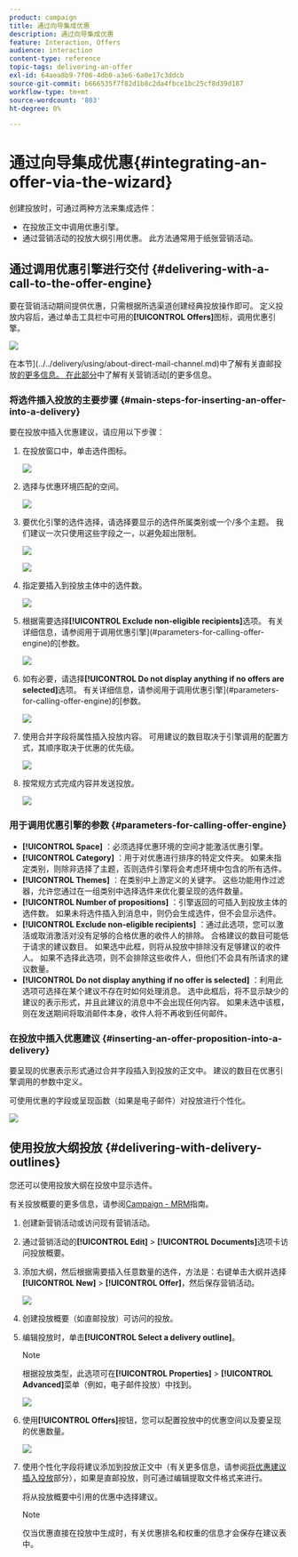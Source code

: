 ```yaml
---
product: campaign
title: 通过向导集成优惠
description: 通过向导集成优惠
feature: Interaction, Offers
audience: interaction
content-type: reference
topic-tags: delivering-an-offer
exl-id: 64aea8b9-7f06-4db0-a3e6-6a0e17c3ddcb
source-git-commit: b666535f7f82d1b8c2da4fbce1bc25cf8d39d187
workflow-type: tm+mt
source-wordcount: '803'
ht-degree: 0%

---
```


# 通过向导集成优惠{#integrating-an-offer-via-the-wizard}



创建投放时，可通过两种方法来集成选件：

* 在投放正文中调用优惠引擎。
* 通过营销活动的投放大纲引用优惠。 此方法通常用于纸张营销活动。

## 通过调用优惠引擎进行交付 {#delivering-with-a-call-to-the-offer-engine}

要在营销活动期间提供优惠，只需根据所选渠道创建经典投放操作即可。 定义投放内容后，通过单击工具栏中可用的&#x200B;**[!UICONTROL Offers]**&#x200B;图标，调用优惠引擎。

![](assets/offer_delivery_009.png)

在本节](../../delivery/using/about-direct-mail-channel.md)中了解有关直邮投放[的更多信息。 在此部分](../../campaign/using/setting-up-marketing-campaigns.md)中了解有关营销活动[的更多信息。

### 将选件插入投放的主要步骤 {#main-steps-for-inserting-an-offer-into-a-delivery}

要在投放中插入优惠建议，请应用以下步骤：

1. 在投放窗口中，单击选件图标。

   ![](assets/offer_delivery_001.png)

1. 选择与优惠环境匹配的空间。

   ![](assets/offer_delivery_002.png)

1. 要优化引擎的选件选择，请选择要显示的选件所属类别或一个/多个主题。 我们建议一次只使用这些字段之一，以避免超出限制。

   ![](assets/offer_delivery_003.png)

   ![](assets/offer_delivery_004.png)

1. 指定要插入到投放主体中的选件数。

   ![](assets/offer_delivery_005.png)

1. 根据需要选择&#x200B;**[!UICONTROL Exclude non-eligible recipients]**&#x200B;选项。 有关详细信息，请参阅用于调用优惠引擎](#parameters-for-calling-offer-engine)的[参数。

   ![](assets/offer_delivery_006.png)

1. 如有必要，请选择&#x200B;**[!UICONTROL Do not display anything if no offers are selected]**&#x200B;选项。 有关详细信息，请参阅用于调用优惠引擎](#parameters-for-calling-offer-engine)的[参数。

   ![](assets/offer_delivery_007.png)

1. 使用合并字段将属性插入投放内容。 可用建议的数目取决于引擎调用的配置方式，其顺序取决于优惠的优先级。

   ![](assets/offer_delivery_008.png)

1. 按常规方式完成内容并发送投放。

   ![](assets/offer_delivery_010.png)

### 用于调用优惠引擎的参数 {#parameters-for-calling-offer-engine}

* **[!UICONTROL Space]** ：必须选择优惠环境的空间才能激活优惠引擎。
* **[!UICONTROL Category]** ：用于对优惠进行排序的特定文件夹。 如果未指定类别，则除非选择了主题，否则选件引擎将会考虑环境中包含的所有选件。
* **[!UICONTROL Themes]** ：在类别中上游定义的关键字。 这些功能用作过滤器，允许您通过在一组类别中选择选件来优化要呈现的选件数量。
* **[!UICONTROL Number of propositions]** ：引擎返回的可插入到投放主体的选件数。 如果未将选件插入到消息中，则仍会生成选件，但不会显示选件。
* **[!UICONTROL Exclude non-eligible recipients]** ：通过此选项，您可以激活或取消激活对没有足够的合格优惠的收件人的排除。 合格建议的数目可能低于请求的建议数目。 如果选中此框，则将从投放中排除没有足够建议的收件人。 如果不选择此选项，则不会排除这些收件人，但他们不会具有所请求的建议数量。
* **[!UICONTROL Do not display anything if no offer is selected]** ：利用此选项可选择在某个建议不存在时如何处理消息。 选中此框后，将不显示缺少的建议的表示形式，并且此建议的消息中不会出现任何内容。 如果未选中该框，则在发送期间将取消邮件本身，收件人将不再收到任何邮件。

### 在投放中插入优惠建议 {#inserting-an-offer-proposition-into-a-delivery}

要呈现的优惠表示形式通过合并字段插入到投放的正文中。 建议的数目在优惠引擎调用的参数中定义。

可使用优惠的字段或呈现函数（如果是电子邮件）对投放进行个性化。

![](assets/offer_delivery_011.png)

## 使用投放大纲投放 {#delivering-with-delivery-outlines}

您还可以使用投放大纲在投放中显示选件。

有关投放概要的更多信息，请参阅[Campaign - MRM](../../campaign/using/marketing-campaign-deliveries.md#associating-and-structuring-resources-linked-via-a-delivery-outline)指南。

1. 创建新营销活动或访问现有营销活动。
1. 通过营销活动的&#x200B;**[!UICONTROL Edit]** > **[!UICONTROL Documents]**&#x200B;选项卡访问投放概要。
1. 添加大纲，然后根据需要插入任意数量的选件，方法是：右键单击大纲并选择&#x200B;**[!UICONTROL New]** > **[!UICONTROL Offer]**，然后保存营销活动。

   ![](assets/int_compo_offre1.png)

1. 创建投放概要（如直邮投放）可访问的投放。
1. 编辑投放时，单击&#x200B;**[!UICONTROL Select a delivery outline]**。

   >[!NOTE]
   >
   >根据投放类型，此选项可在&#x200B;**[!UICONTROL Properties]** > **[!UICONTROL Advanced]**&#x200B;菜单（例如，电子邮件投放）中找到。

   ![](assets/int_compo_offre2.png)

1. 使用&#x200B;**[!UICONTROL Offers]**&#x200B;按钮，您可以配置投放中的优惠空间以及要呈现的优惠数量。

   ![](assets/int_compo_offre3.png)

1. 使用个性化字段将建议添加到投放正文中（有关更多信息，请参阅[将优惠建议插入投放](#inserting-an-offer-proposition-into-a-delivery)部分），如果是直邮投放，则可通过编辑提取文件格式来进行。

   将从投放概要中引用的优惠中选择建议。

   >[!NOTE]
   >
   >仅当优惠直接在投放中生成时，有关优惠排名和权重的信息才会保存在建议表中。
